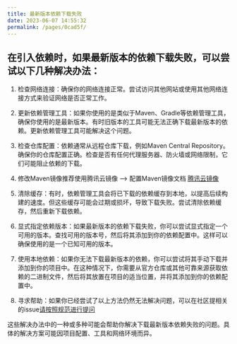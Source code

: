 ```yaml
---
title: 最新版本依赖下载失败
date: 2023-06-07 14:55:32
permalink: /pages/0cad5f/
---
```


## 在引入依赖时，如果最新版本的依赖下载失败，可以尝试以下几种解决办法：

1. 检查网络连接：确保你的网络连接正常。尝试访问其他网站或使用其他网络连接方式来验证网络是否正常工作。

2. 更新依赖管理工具：如果你使用的是类似于Maven、Gradle等依赖管理工具，确保你使用的是最新版本。有时旧版本的工具可能无法正确下载最新版本的依赖。更新依赖管理工具可能解决这个问题。

3. 检查仓库配置：依赖通常从远程仓库下载，例如Maven Central Repository。确保你的仓库配置正确。检查是否有任何代理服务器、防火墙或网络限制，它们可能阻止依赖的下载。
4. 修改Maven镜像推荐使用腾讯云镜像 -->  配置Maven镜像文档 [腾讯云镜像](https://vampireachao.gitee.io/2022/10/22/maven%E8%85%BE%E8%AE%AF%E4%BA%91%E9%95%9C%E5%83%8F/)

5. 清除缓存：有时，依赖管理工具会将已下载的依赖缓存到本地，以提高后续构建的速度。但这些缓存可能会过期或损坏，导致下载失败。尝试清除依赖缓存，然后重新下载依赖。

6. 显式指定依赖版本：如果最新版本的依赖下载失败，你可以尝试显式指定一个可用的版本。查找可用的版本号，然后将其添加到你的依赖配置中。这样可以确保使用的是一个已知可用的版本。

7. 使用本地依赖：如果你无法下载最新版本的依赖，你可以尝试将其手动下载并添加到你的项目中。在这种情况下，你需要从官方仓库或其他可靠来源获取依赖的二进制文件，然后将其放置在项目的适当位置，并将其添加到你的依赖配置中。

8. 寻求帮助：如果你已经尝试了以上方法仍然无法解决问题，可以在社区提相关的issue[请按照规范进行提问](https://gitee.com/dromara/stream-query/issues)

这些解决办法中的一种或多种可能会帮助你解决下载最新版本依赖失败的问题。具体的解决方案可能因项目配置、工具和网络环境而异。